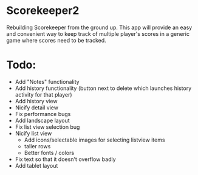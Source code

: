 Scorekeeper2
============

Rebuilding Scorekeeper from the ground up.  This app will provide an easy and convenient way to keep track of multiple player's scores in a generic game where scores need to be tracked.

Todo:
=====
- Add "Notes" functionality
- Add history functionality (button next to delete which launches history activity for that player)
- Add history view
- Nicify detail view
- Fix performance bugs
- Add landscape layout
- Fix list view selection bug
- Nicify list view
  - Add icons/selectable images for selecting listview items
  - taller rows
  - Better fonts / colors
- Fix text so that it doesn't overflow badly
- Add tablet layout